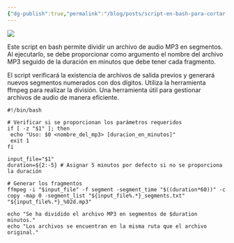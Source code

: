 ```yaml
---
{"dg-publish":true,"permalink":"/blog/posts/script-en-bash-para-cortar-archivos-mp-3-en-fragmentos/","dgPassFrontmatter":true}
---
```


![](../fetched_images\OIG3.4Jads.jpeg)

  Este script en bash permite dividir un archivo de audio MP3 en segmentos. Al
  ejecutarlo, se debe proporcionar como argumento el nombre del archivo MP3
  seguido de la duración en minutos que debe tener cada fragmento.

  El script verificará la existencia de archivos de salida previos y generará
  nuevos segmentos numerados con dos dígitos. Utiliza la herramienta ffmpeg para
  realizar la división. Una herramienta útil para gestionar archivos de audio de
  manera eficiente.
```
#!/bin/bash

# Verificar si se proporcionan los parámetros requeridos
if [ -z "$1" ]; then
 echo "Uso: $0 <nombre_del_mp3> [duracion_en_minutos]"
 exit 1
fi

input_file="$1"
duration=${2:-5} # Asignar 5 minutos por defecto si no se proporciona la duración

# Generar los fragmentos
ffmpeg -i "$input_file" -f segment -segment_time "$((duration*60))" -c copy -map 0 -segment_list "${input_file%.*}_segments.txt" "${input_file%.*}_%02d.mp3"

echo "Se ha dividido el archivo MP3 en segmentos de $duration minutos."
echo "Los archivos se encuentran en la misma ruta que el archivo original."
```

